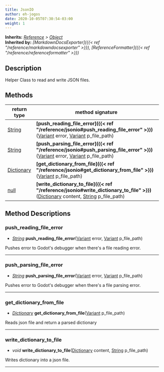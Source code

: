 ```yaml
---  
title: JsonIO  
author: eh-jogos  
date: 2020-10-05T07:30:54-03:00  
weight: 1  
---  
```

**Inherits:** _[Reference](https://docs.godotengine.org/en/stable/classes/class_reference.html) > [Object](https://docs.godotengine.org/en/stable/classes/class_object.html)_  
**Inherited by:** _[MarkdownDocsExporter]({{< ref "/reference/markdowndocsexporter" >}}), [ReferenceFormatter]({{< ref "/reference/referenceformatter" >}})_  
  
## Description  
 Helper Class to read and write JSON files.
  
  
## Methods 
  
| return type | method signature |  
| ----------- | ---------------- |  
| [String](https://docs.godotengine.org/en/stable/classes/class_string.html) | **[push_reading_file_error]({{< ref "/reference/jsonio#push_reading_file_error" >}})**([Variant](https://docs.godotengine.org/en/stable/classes/class_variant.html) error, [Variant](https://docs.godotengine.org/en/stable/classes/class_variant.html) p_file_path) |  
| [String](https://docs.godotengine.org/en/stable/classes/class_string.html) | **[push_parsing_file_error]({{< ref "/reference/jsonio#push_parsing_file_error" >}})**([Variant](https://docs.godotengine.org/en/stable/classes/class_variant.html) error, [Variant](https://docs.godotengine.org/en/stable/classes/class_variant.html) p_file_path) |  
| [Dictionary](https://docs.godotengine.org/en/stable/classes/class_dictionary.html) | **[get_dictionary_from_file]({{< ref "/reference/jsonio#get_dictionary_from_file" >}})**([Variant](https://docs.godotengine.org/en/stable/classes/class_variant.html) p_file_path) |  
| [null](https://docs.godotengine.org/en/stable/classes/class_null.html) | **[write_dictionary_to_file]({{< ref "/reference/jsonio#write_dictionary_to_file" >}})**([Dictionary](https://docs.godotengine.org/en/stable/classes/class_dictionary.html) content, [String](https://docs.godotengine.org/en/stable/classes/class_string.html) p_file_path) |  
## Method Descriptions  
  
### push_reading_file_error 
- _[String](https://docs.godotengine.org/en/stable/classes/class_string.html)_ **push_reading_file_error**([Variant](https://docs.godotengine.org/en/stable/classes/class_variant.html) error, [Variant](https://docs.godotengine.org/en/stable/classes/class_variant.html) p_file_path) 
  
 Pushes error to Godot's debugger when there's a file reading error.
  
---------
### push_parsing_file_error 
- _[String](https://docs.godotengine.org/en/stable/classes/class_string.html)_ **push_parsing_file_error**([Variant](https://docs.godotengine.org/en/stable/classes/class_variant.html) error, [Variant](https://docs.godotengine.org/en/stable/classes/class_variant.html) p_file_path) 
  
 Pushes error to Godot's debugger when there's a file parsing error.
  
---------
### get_dictionary_from_file 
- _[Dictionary](https://docs.godotengine.org/en/stable/classes/class_dictionary.html)_ **get_dictionary_from_file**([Variant](https://docs.godotengine.org/en/stable/classes/class_variant.html) p_file_path) 
  
 Reads json file and return a parsed dictionary
  
---------
### write_dictionary_to_file 
- _void_ **write_dictionary_to_file**([Dictionary](https://docs.godotengine.org/en/stable/classes/class_dictionary.html) content, [String](https://docs.godotengine.org/en/stable/classes/class_string.html) p_file_path) 
  
 Writes dictionary into a json file.
  
---------
